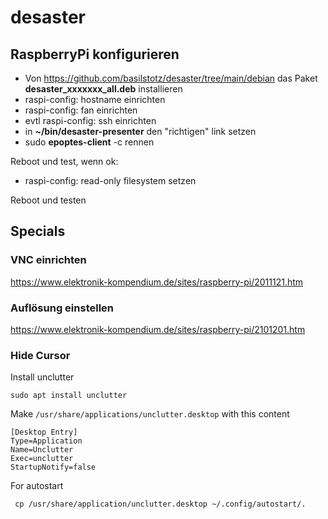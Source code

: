 # desaster

## RaspberryPi konfigurieren

- Von https://github.com/basilstotz/desaster/tree/main/debian das Paket **desaster_xxxxxxx_all.deb** installieren
- raspi-config: hostname einrichten
- raspi-config: fan einrichten
- evtl raspi-config: ssh einrichten
- in **~/bin/desaster-presenter** den "richtigen" link setzen
- sudo **epoptes-client** -c rennen

Reboot und test, wenn ok:

- raspi-config: read-only filesystem setzen

 Reboot und testen




## Specials

### VNC einrichten
https://www.elektronik-kompendium.de/sites/raspberry-pi/2011121.htm

### Auflösung einstellen
https://www.elektronik-kompendium.de/sites/raspberry-pi/2101201.htm


### Hide Cursor


Install unclutter

```sudo apt install unclutter```

Make ```/usr/share/applications/unclutter.desktop``` with this content
```
[Desktop Entry]
Type=Application
Name=Unclutter
Exec=unclutter
StartupNotify=false
```
For autostart

``` cp /usr/share/application/unclutter.desktop ~/.config/autostart/.```
